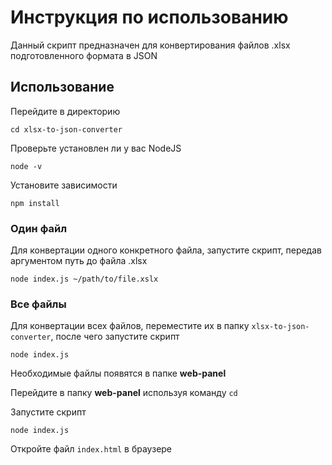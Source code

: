 # Инструкция по использованию

Данный скрипт предназначен для конвертирования файлов .xlsx подготовленного формата в JSON

## Использование

Перейдите в директорию

`cd xlsx-to-json-converter`

Проверьте установлен ли у вас NodeJS

`node -v`

Установите зависимости

`npm install`

### Один файл

Для конвертации одного конкретного файла, запустите скрипт, передав аргументом путь до файла .xlsx

`node index.js ~/path/to/file.xslx`

### Все файлы

Для конвертации всех файлов, переместите их в папку `xlsx-to-json-converter`, после чего запустите скрипт

`node index.js`

Необходимые файлы появятся в папке **web-panel**

Перейдите в папку **web-panel** используя команду `cd`

Запустите скрипт

`node index.js`

Откройте файл `index.html` в браузере
